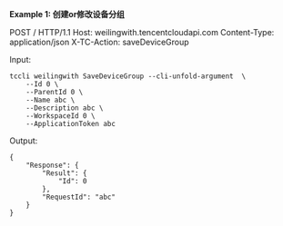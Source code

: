 **Example 1: 创建or修改设备分组**

POST / HTTP/1.1
Host: weilingwith.tencentcloudapi.com
Content-Type: application/json
X-TC-Action: saveDeviceGroup

Input: 

```
tccli weilingwith SaveDeviceGroup --cli-unfold-argument  \
    --Id 0 \
    --ParentId 0 \
    --Name abc \
    --Description abc \
    --WorkspaceId 0 \
    --ApplicationToken abc
```

Output: 
```
{
    "Response": {
        "Result": {
            "Id": 0
        },
        "RequestId": "abc"
    }
}
```

